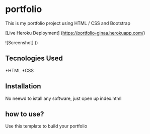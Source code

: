 # portfolio
This is my portfolio project using HTML / CSS and Bootstrap 

[Live Heroku Deployment] (https://portfolio-ginaa.herokuapp.com/)

![Screenshot] ()

## Tecnologies Used 
 *HTML
 *CSS 
 
 ## Installation
  No neewd to istall any software, just open up index.html
  
  
  ## how to use?
  Use this template to build your portfolio
 
